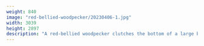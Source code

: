 ```yaml
---
weight: 840
image: "red-bellied-woodpecker/20230406-1.jpg"
width: 3039
height: 2897
description: "A red-bellied woodpecker clutches the bottom of a large branch<br/>f/6.3, 1/400, 300mm, iso200"
---
```

